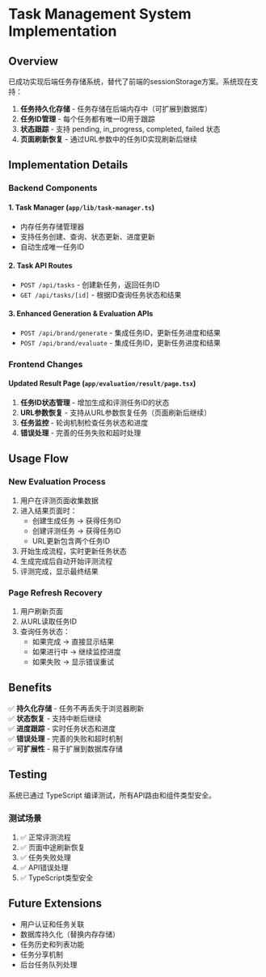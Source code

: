 # Task Management System Implementation

## Overview

已成功实现后端任务存储系统，替代了前端的sessionStorage方案。系统现在支持：

1. **任务持久化存储** - 任务存储在后端内存中（可扩展到数据库）
2. **任务ID管理** - 每个任务都有唯一ID用于跟踪
3. **状态跟踪** - 支持 pending, in_progress, completed, failed 状态
4. **页面刷新恢复** - 通过URL参数中的任务ID实现刷新后继续

## Implementation Details

### Backend Components

#### 1. Task Manager (`app/lib/task-manager.ts`)
- 内存任务存储管理器
- 支持任务创建、查询、状态更新、进度更新
- 自动生成唯一任务ID

#### 2. Task API Routes
- `POST /api/tasks` - 创建新任务，返回任务ID
- `GET /api/tasks/[id]` - 根据ID查询任务状态和结果

#### 3. Enhanced Generation & Evaluation APIs
- `POST /api/brand/generate` - 集成任务ID，更新任务进度和结果
- `POST /api/brand/evaluate` - 集成任务ID，更新任务进度和结果

### Frontend Changes

#### Updated Result Page (`app/evaluation/result/page.tsx`)
1. **任务ID状态管理** - 增加生成和评测任务ID的状态
2. **URL参数恢复** - 支持从URL参数恢复任务（页面刷新后继续）
3. **任务监控** - 轮询机制检查任务状态和进度
4. **错误处理** - 完善的任务失败和超时处理

## Usage Flow

### New Evaluation Process
1. 用户在评测页面收集数据
2. 进入结果页面时：
   - 创建生成任务 → 获得任务ID
   - 创建评测任务 → 获得任务ID  
   - URL更新包含两个任务ID
3. 开始生成流程，实时更新任务状态
4. 生成完成后自动开始评测流程
5. 评测完成，显示最终结果

### Page Refresh Recovery
1. 用户刷新页面
2. 从URL读取任务ID
3. 查询任务状态：
   - 如果完成 → 直接显示结果
   - 如果进行中 → 继续监控进度
   - 如果失败 → 显示错误重试

## Benefits

✅ **持久化存储** - 任务不再丢失于浏览器刷新  
✅ **状态恢复** - 支持中断后继续  
✅ **进度跟踪** - 实时任务状态和进度  
✅ **错误处理** - 完善的失败和超时机制  
✅ **可扩展性** - 易于扩展到数据库存储  

## Testing

系统已通过 TypeScript 编译测试，所有API路由和组件类型安全。

### 测试场景
1. ✅ 正常评测流程
2. ✅ 页面中途刷新恢复  
3. ✅ 任务失败处理
4. ✅ API错误处理
5. ✅ TypeScript类型安全

## Future Extensions

- 用户认证和任务关联
- 数据库持久化（替换内存存储）
- 任务历史和列表功能
- 任务分享机制
- 后台任务队列处理